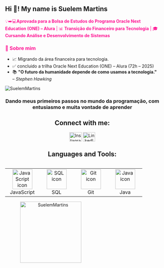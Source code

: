 <h2 align="left">Hi 👋! My name is Suelem Martins</h2>

<span style="color:#FF1493">💡➡️💻**Aprovada para a Bolsa de Estudos do Programa Oracle Next Education (ONE) – Alura** | 📊 **Transição do Financeiro para Tecnologia** | 🎓 **Cursando Análise e Desenvolvimento de Sistemas**</span>  

### <span style="color:#FF1493">🚀 Sobre mim</span>  
- 📈 Migrando da área financeira para tecnologia.  
- ✅ concluido a trilha Oracle Next Education (ONE) – Alura (72h – 2025) 
- 📚 **"O futuro da humanidade depende de como usamos a tecnologia."** – *Stephen Hawking*   


<p align="left"> <img src="https://komarev.com/ghpvc/?username=SuelemMartins&label=Profile%20views&color=0e75b6&style=flat" alt="SuelemMartins" /> </p>
<h3 align="center">Dando meus primeiros passos no mundo da programação, com entusiasmo e muita vontade de aprender</h3>

<h2 align="center">Connect with me:</h2>
<p align="center">
  <a href="https://www.instagram.com/suelem4567?igsh=dGM5YXJtd2NqOTJz" target="blank"><img align="center" src="https://raw.githubusercontent.com/rahuldkjain/github-profile-readme-generator/master/src/images/icons/Social/instagram.svg" alt="Instagram" height="30" width="40" /></a>
  <a href="https://www.linkedin.com/in/suelem-martins-0248b3220?fbclid=PAY2xjawJny7BleHRuA2FlbQIxMQABp0NS6JVtrBM8sa3biA39hJxgPo6cL8NwdiWmH_MUk_Bh-KAXpO2b1fMOlwcg_aem_AdKKdXxrpq98zlCXSb4Gjg" target="blank"><img align="center" src="https://raw.githubusercontent.com/rahuldkjain/github-profile-readme-generator/master/src/images/icons/Social/linked-in-alt.svg" alt="LinkedIn" height="30" width="40" /></a>
</p>

<h2 align="center">Languages and Tools:</h2>
<div style="display: flex; align-items: flex-start; align: center">
<table align="center">
  <tr>
    <td align="center" width="96">
        <img src="https://techstack-generator.vercel.app/js-icon.svg" alt="JavaScript icon" width="65" height="65" />
      <br>JavaScript
    </td>
    <td align="center" width="96">
        <img src="https://techstack-generator.vercel.app/mysql-icon.svg" alt="SQL icon" width="65" height="65" />
      <br>SQL
    </td>
    <td align="center" width="96">
        <img src="https://techstack-generator.vercel.app/github-icon.svg" alt="Git icon" width="65" height="65" />
      <br>Git
    </td>
    <td align="center" width="96">
        <img src="https://techstack-generator.vercel.app/java-icon.svg" alt="Java icon" width="65" height="65" />
      <br>Java
    </td>
  </tr>
</table>
</div>

<div style="text-align: center;">
  <div style="display: inline-block; height: 100%;">
    <picture>
      <source media="(prefers-color-scheme: dark)" srcset="https://github-readme-stats.vercel.app/api/top-langs?username=SuelemMartins&show_icons=true&theme=radical&locale=en&layout=compact" />
      <source media="(prefers-color-scheme: light)" srcset="https://github-readme-stats.vercel.app/api/top-langs?username=SuelemMartins&show_icons=true&theme=radical&locale=en&layout=compact" />
      <img align="left" src="https://github-readme-stats.vercel.app/api/top-langs?username=SuelemMartins&show_icons=true&theme=radical&locale=en&layout=compact" alt="SuelemMartins" style="height: 200px;" />
    </picture>
  </div>
  
  <div style="display: inline-block; height: 100%;">
    <picture>
      <source media="(prefers-color-scheme: dark)" srcset="https://github-readme-stats.vercel.app/api?username=SuelemMartins&show_icons=true&theme=radical&locale=en" />
      <source media="(prefers-color-scheme: light)" srcset="https://github-readme-stats.vercel.app/api?username=SuelemMartins&show_icons=true&theme=radical&locale=en" />
      <img align="center" src="https://github-readme-stats.vercel.app/api?username=SuelemMartins&show_icons=true&theme=radical&locale=en" alt="SuelemMartins" style="height: 200px;" />
    </picture>
  </div>
</div>

<div style="text-align: center;">
  <picture>
    <source media="(prefers-color-scheme: dark)" srcset="https://github.com/SuelemMartins/SuelemMartins/blob/output/github-snake-dark.svg" />
    <source media="(prefers-color-scheme: light)" srcset="https://github.com/SuelemMartins/SuelemMartins/blob/output/github-snake.svg" />  
  </picture>
</div>

## 🚀 Habilidades & Tecnologias  

📌 **Linguagens e Tecnologias:**  
![HTML5](https://img.shields.io/badge/HTML5-E34F26?style=for-the-badge&logo=html5&logoColor=white)  
![CSS3](https://img.shields.io/badge/CSS3-1572B6?style=for-the-badge&logo=css3&logoColor=white)  
![JavaScript](https://img.shields.io/badge/JavaScript-F7DF1E?style=for-the-badge&logo=javascript&logoColor=black)  
![Java](https://img.shields.io/badge/Java-007396?style=for-the-badge&logo=java&logoColor=white)  
![SQL](https://img.shields.io/badge/SQL-4479A1?style=for-the-badge&logo=postgresql&logoColor=white)  

📚 **O que estou aprendendo:**  
🔹 Java e SQL  
🔹 Desenvolvimento de software  
🔹 Metodologias Ágeis  
🔹 Banco de Dados  

🎯 _Sempre em busca de novos aprendizados!_ 🚀  

###
---
## 🎓 Minha Jornada na Tecnologia  

🚀 **Comecei minha trajetória com um curso na Udemy**, onde aprendi do básico ao avançado em programação javascript. Durante essa fase, desenvolvi conhecimentos sólidos em:

✔️ Lógica de Programação  
✔️ Estruturas de Controle e Repetição  
✔️ Algoritmos  
✔️ Banco de Dados  
✔️ Fundamentos de Programação  

💻 **Em seguida, aprofundei meus estudos na trilha oferecida pela Oracle Next Education (ONE) – Alura (72h – 2025)


✔️ HTML, CSS e JavaScript
✔️ Lógica de programação  
✔️ Metodologia ágeis  
✔️ Versionamento de Código (Git & GitHub) 
 

🎓 **Cursando o 4º Semestre de Análise e Desenvolvimento de Sistemas. Minha maior satisfação é desenvolver software aplicando conceitos de Metodologias Ágeis e ferramentas como Kanban/Trello na gestão do fluxo de trabalho.  

📌 _A cada dia, me aproximo mais do meu objetivo de me tornar uma desenvolvedora de software!_ 🚀  


## 🌸 Onde me encontrar?  

🌐 **Conecte-se comigo!**  

[![LinkedIn](https://img.shields.io/badge/LinkedIn-0077B5?style=for-the-badge&logo=linkedin&logoColor=white)](https://www.linkedin.com/in/suelem-martins-0248b3220)  
[![GitHub](https://img.shields.io/badge/GitHub-181717?style=for-the-badge&logo=github&logoColor=white)](https://github.com/SuelemMartins)  

📧 **E-mail:** [suelemnascinto@gmail.com](mailto:suelemnascinto@gmail.com)  
💬 **Discord:** `suelem0696`  

✨ _Sempre aberta a novas conexões e oportunidades!_ ✨  


